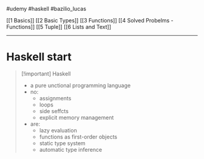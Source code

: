 #udemy #haskell #bazilio_lucas

[[1 Basics]]
[[2 Basic Types]]
[[3 Functions]]
[[4 Solved Probelms - Functions]]
[[5 Tuple]]
[[6 Lists and Text]]



-----
# Haskell start 
>[!important] Haskell
>- a pure unctional programming language
>- no:
>	- assignments
>	- loops
>	- side seffcts
>	- explicit memory management
>- are:
>	- lazy evaluation
>	- functions as first-order objects
>	- static type system
>	- automatic type inference
>

